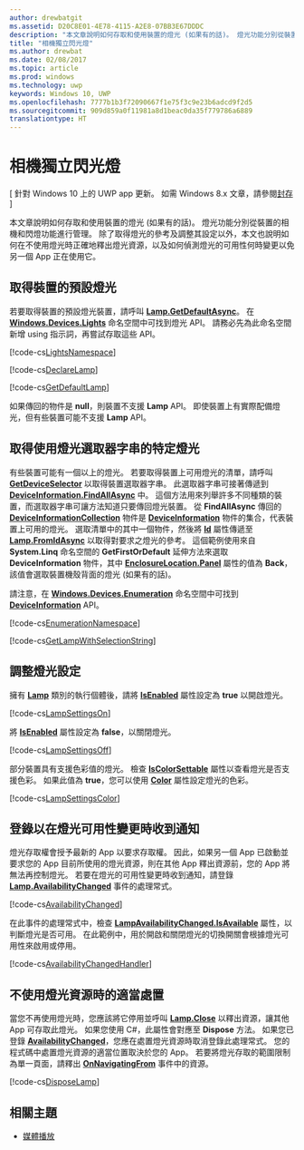 ```yaml
---
author: drewbatgit
ms.assetid: D20C8E01-4E78-4115-A2E8-07BB3E67DDDC
description: "本文章說明如何存取和使用裝置的燈光 (如果有的話)。 燈光功能分別從裝置的相機和閃光燈功能來管理。"
title: "相機獨立閃光燈"
ms.author: drewbat
ms.date: 02/08/2017
ms.topic: article
ms.prod: windows
ms.technology: uwp
keywords: Windows 10, UWP
ms.openlocfilehash: 7777b1b3f72090667f1e75f3c9e23b6adcd9f2d5
ms.sourcegitcommit: 909d859a0f11981a8d1beac0da35f779786a6889
translationtype: HT
---
```

# <a name="camera-independent-flashlight"></a>相機獨立閃光燈

\[ 針對 Windows 10 上的 UWP app 更新。 如需 Windows 8.x 文章，請參閱[封存](http://go.microsoft.com/fwlink/p/?linkid=619132) \]


本文章說明如何存取和使用裝置的燈光 (如果有的話)。 燈光功能分別從裝置的相機和閃燈功能進行管理。 除了取得燈光的參考及調整其設定以外，本文也說明如何在不使用燈光時正確地釋出燈光資源，以及如何偵測燈光的可用性何時變更以免另一個 App 正在使用它。

## <a name="get-the-devices-default-lamp"></a>取得裝置的預設燈光

若要取得裝置的預設燈光裝置，請呼叫 [**Lamp.GetDefaultAsync**](https://msdn.microsoft.com/library/windows/apps/dn894327)。 在 [**Windows.Devices.Lights**](https://msdn.microsoft.com/library/windows/apps/dn894331) 命名空間中可找到燈光 API。 請務必先為此命名空間新增 using 指示詞，再嘗試存取這些 API。

[!code-cs[LightsNamespace](./code/Lamp/cs/MainPage.xaml.cs#SnippetLightsNamespace)]


[!code-cs[DeclareLamp](./code/Lamp/cs/MainPage.xaml.cs#SnippetDeclareLamp)]


[!code-cs[GetDefaultLamp](./code/Lamp/cs/MainPage.xaml.cs#SnippetGetDefaultLamp)]

如果傳回的物件是 **null**，則裝置不支援 **Lamp** API。 即使裝置上有實際配備燈光，但有些裝置可能不支援 **Lamp** API。

## <a name="get-a-specific-lamp-using-the-lamp-selector-string"></a>取得使用燈光選取器字串的特定燈光

有些裝置可能有一個以上的燈光。 若要取得裝置上可用燈光的清單，請呼叫 [**GetDeviceSelector**](https://msdn.microsoft.com/library/windows/apps/dn894328) 以取得裝置選取器字串。 此選取器字串可接著傳遞到 [**DeviceInformation.FindAllAsync**](https://msdn.microsoft.com/library/windows/apps/br225432) 中。 這個方法用來列舉許多不同種類的裝置，而選取器字串可讓方法知道只要傳回燈光裝置。 從 **FindAllAsync** 傳回的 [**DeviceInformationCollection**](https://msdn.microsoft.com/library/windows/apps/br225395) 物件是 [**DeviceInformation**](https://msdn.microsoft.com/library/windows/apps/br225393) 物件的集合，代表裝置上可用的燈光。 選取清單中的其中一個物件，然後將 [**Id**](https://msdn.microsoft.com/library/windows/apps/br225437) 屬性傳遞至 [**Lamp.FromIdAsync**](https://msdn.microsoft.com/library/windows/apps/dn894326) 以取得對要求之燈光的參考。 這個範例使用來自 **System.Linq** 命名空間的 **GetFirstOrDefault** 延伸方法來選取 **DeviceInformation** 物件，其中 [**EnclosureLocation.Panel**](https://msdn.microsoft.com/library/windows/apps/br229906) 屬性的值為 **Back**，該值會選取裝置機殼背面的燈光 (如果有的話)。

請注意，在 [**Windows.Devices.Enumeration**](https://msdn.microsoft.com/library/windows/apps/br225459) 命名空間中可找到 [**DeviceInformation**](https://msdn.microsoft.com/library/windows/apps/br225393) API。

[!code-cs[EnumerationNamespace](./code/Lamp/cs/MainPage.xaml.cs#SnippetEnumerationNamespace)]

[!code-cs[GetLampWithSelectionString](./code/Lamp/cs/MainPage.xaml.cs#SnippetGetLampWithSelectionString)]

## <a name="adjust-lamp-settings"></a>調整燈光設定

擁有 [**Lamp**](https://msdn.microsoft.com/library/windows/apps/dn894310) 類別的執行個體後，請將 [**IsEnabled**](https://msdn.microsoft.com/library/windows/apps/dn894330) 屬性設定為 **true** 以開啟燈光。

[!code-cs[LampSettingsOn](./code/Lamp/cs/MainPage.xaml.cs#SnippetLampSettingsOn)]

將 [**IsEnabled**](https://msdn.microsoft.com/library/windows/apps/dn894330) 屬性設定為 **false**，以關閉燈光。

[!code-cs[LampSettingsOff](./code/Lamp/cs/MainPage.xaml.cs#SnippetLampSettingsOff)]

部分裝置具有支援色彩值的燈光。 檢查 [**IsColorSettable**](https://msdn.microsoft.com/library/windows/apps/dn894329) 屬性以查看燈光是否支援色彩。 如果此值為 **true**，您可以使用 [**Color**](https://msdn.microsoft.com/library/windows/apps/dn894322) 屬性設定燈光的色彩。

[!code-cs[LampSettingsColor](./code/Lamp/cs/MainPage.xaml.cs#SnippetLampSettingsColor)]

## <a name="register-to-be-notified-if-the-lamp-availability-changes"></a>登錄以在燈光可用性變更時收到通知

燈光存取權會授予最新的 App 以要求存取權。 因此，如果另一個 App 已啟動並要求您的 App 目前所使用的燈光資源，則在其他 App 釋出資源前，您的 App 將無法再控制燈光。 若要在燈光的可用性變更時收到通知，請登錄 [**Lamp.AvailabilityChanged**](https://msdn.microsoft.com/library/windows/apps/dn894317) 事件的處理常式。

[!code-cs[AvailabilityChanged](./code/Lamp/cs/MainPage.xaml.cs#SnippetAvailabilityChanged)]

在此事件的處理常式中，檢查 [**LampAvailabilityChanged.IsAvailable**](https://msdn.microsoft.com/library/windows/apps/dn894315) 屬性，以判斷燈光是否可用。 在此範例中，用於開啟和關閉燈光的切換開關會根據燈光可用性來啟用或停用。

[!code-cs[AvailabilityChangedHandler](./code/Lamp/cs/MainPage.xaml.cs#SnippetAvailabilityChangedHandler)]

## <a name="properly-dispose-of-the-lamp-resource-when-not-in-use"></a>不使用燈光資源時的適當處置

當您不再使用燈光時，您應該將它停用並呼叫 [**Lamp.Close**](https://msdn.microsoft.com/library/windows/apps/dn894320) 以釋出資源，讓其他 App 可存取此燈光。 如果您使用 C#，此屬性會對應至 **Dispose** 方法。 如果您已登錄 [**AvailabilityChanged**](https://msdn.microsoft.com/library/windows/apps/dn894317)，您應在處置燈光資源時取消登錄此處理常式。 您的程式碼中處置燈光資源的適當位置取決於您的 App。 若要將燈光存取的範圍限制為單一頁面，請釋出 [**OnNavigatingFrom**](https://msdn.microsoft.com/library/windows/apps/br227509) 事件中的資源。

[!code-cs[DisposeLamp](./code/Lamp/cs/MainPage.xaml.cs#SnippetDisposeLamp)]

## <a name="related-topics"></a>相關主題
- [媒體播放](media-playback.md)

 




